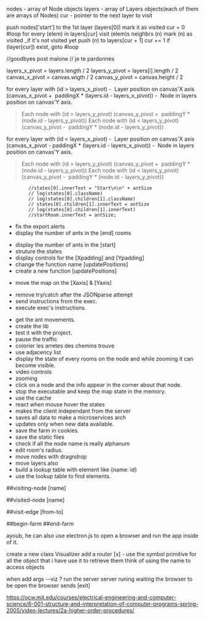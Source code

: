 nodes - array of Node objects
layers - array of Layers objects(each of them are arrays of Nodes)
cur - pointer to the next layer to visit

push nodes['start'] to the 1st layer (layers[0])
mark it as visited
cur = 0
#loop
for every (elem) in layers[cur]
	visit (elem)s neighbrs (n)
		mark (n) as visited _if it's not visited yet
		push (n) to layers[cur + 1]
cur += 1
if (layer[cur]) exist, goto #loop

//goodbyes post malone
// je te pardonnes



layers_x_pivot = layers.length / 2
layers_y_pivot = layers[i].length / 2
canvas_x_pivot = canvas.wigth / 2
canvas_y_pivot = canvas.height / 2


for every layer with (id > layers_x_pivot)
-  Layer position on canvas'X axis
(canvas_x_pivot +  paddingX * (layers.id - layers_x_pivot))
-  Node in layers position on canvas'Y axis.
> Each node with (id > layers_y_pivot)
(canvas_y_pivot +  paddingY * (node.id - layers_y_pivot))
> Each node with (id < layers_y_pivot)
(canvas_y_pivot -  paddingY * (node.id - layers_y_pivot)) 

for every layer with (id < layers_x_pivot)
-  Layer position on canvas'X axis
(canvas_x_pivot - paddingX * (layers.id - layers_x_pivot))
-  Node in layers position on canvas'Y axis.
> Each node with (id > layers_y_pivot)
(canvas_y_pivot +  paddingY * (node.id - layers_y_pivot))
> Each node with (id < layers_y_pivot)
(canvas_y_pivot -  paddingY * (node.id - layers_y_pivot))





			//states[0].innerText = "Start\n\n" + antSize
			// log(states[0].className)
			// log(states[0].children[1].className)
			// states[0].children[1].innerText = antSize
			// log(states[0].children[1].innerText)
			//startRoom.innerText = antSize;



- fix the export alerts
- display the number of ants in the [end] rooms
+ display the number of ants in the [start] 
+ struture the states
+ display controls for the [Xpadding] and [Ypadding]
+ change the function name [updatePositions]
+ create a new function [updatePositions]
- move the map on the [Xaxis] & [Yaxis]
+ remove try/catch after the JSONparse attempt
+ send instructions from the exec.
+ execute exec's instructions.
- get the ant movements.
- create the lib
- test it with the project.
- pause the traffic
- colorier les arretes des chemins trouve
- use adjacency list
- display the state of every rooms on the node and while zooming it can become visible.
- video controls
- zooming
- click on a node and the info appear in the corner about that node.
- stop the executable and keep the map state in the memory.
- use the cache
- react when mouse hover the states
- makes the client independant from the server
- saves all data to make a microservices arch
- updates only when new data available.
- save the farm in cookies.
- save the static files
- check if all the node name is really alphanum
- edit room's radius.
- move nodes with dragndrop
- move layers also
- build a lookup table with element like {name: id}
- use the lookup table to find elements.

##visiting-node [name]

##visited-node [name]

##visit-edge [from-to]

##begin-farm
##end-farm

ayoub, he can also use electron.js to open a browser
and run the app inside of it.

create a new class Visualizer
add a router
[x] - use the symbol primitive for all the object that i have
use it to retrieve them
think of using the name to access objects

when add args --viz ?
	run the server
	server runing
	waiting the browser to be open
	the browser sends [exit]










https://ocw.mit.edu/courses/electrical-engineering-and-computer-science/6-001-structure-and-interpretation-of-computer-programs-spring-2005/video-lectures/2a-higher-order-procedures/